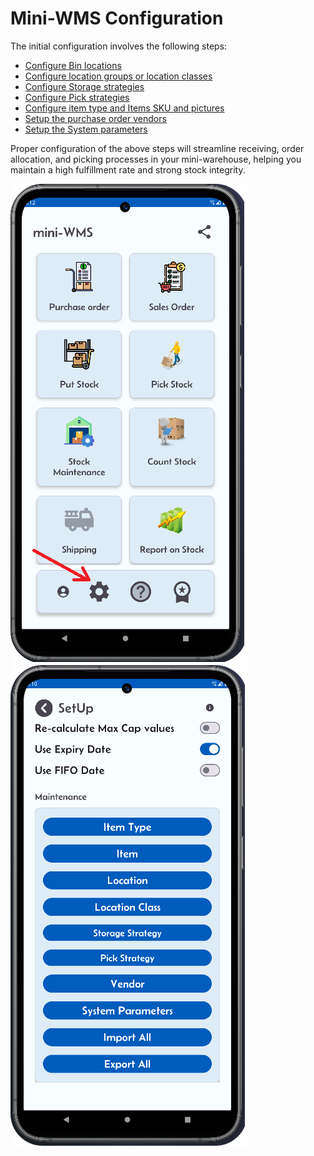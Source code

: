 # Mini-WMS Configuration

The initial configuration involves the following steps:

- [Configure Bin locations](configureLocations.md)  
- [Configure location groups or location classes](configureLocationClasses.md)  
- [Configure Storage strategies](storageStrategy.md)
- [Configure Pick strategies](pickStrategy.html)
- [Configure item type and Items SKU and pictures](configureItems.md)
- [Setup the purchase order vendors](addVendors.md)
- [Setup the System parameters](configureSystemParameters.md)

Proper configuration of the above steps will streamline receiving, order allocation, and picking processes in your mini-warehouse, helping you maintain a high fulfillment rate and strong stock integrity.

![Step 1](asset/mainScreen.png)
![Step 2](asset/miniWMSSetup.png)

